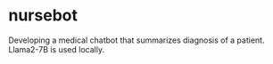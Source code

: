 # nursebot

Developing a medical chatbot that summarizes diagnosis of a patient. Llama2-7B is used locally.

